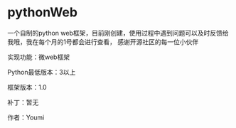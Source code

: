 # pythonWeb
一个自制的python web框架，目前刚创建，使用过程中遇到问题可以及时反馈给我哦，我在每个月的1号都会进行查看，
感谢开源社区的每一位小伙伴

实现功能：微web框架

Python最低版本：3以上

框架版本：1.0

补丁：暂无

作者：Youmi
